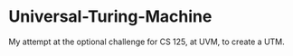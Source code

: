 # Universal-Turing-Machine
My attempt at the optional challenge for CS 125, at UVM, to create a UTM.

